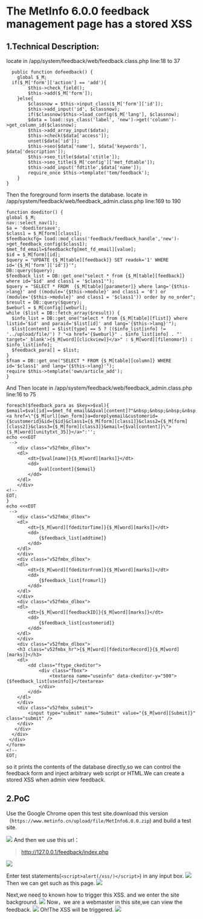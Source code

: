 # The MetInfo 6.0.0 feedback management page has a stored XSS #


## 1.Technical Description: ##

locate in /app/system/feedback/web/feedback.class.php line:18 to 37

	  public function dofeedback() {
		global $_M;
      if($_M['form']['action'] == 'add'){
			$this->check_field();
			$this->add($_M['form']);
		}else{
			$classnow = $this->input_class($_M['form']['id']);
			$this->add_input('id', $classnow);
			if($classnow)$this->load_config($_M['lang'], $classnow);
			$data = load::sys_class('label', 'new')->get('column')->get_column_id($classnow);
			$this->add_array_input($data);
			$this->check($data['access']);
			unset($data['id']);
			$this->seo($data['name'], $data['keywords'], $data['description']);
			$this->seo_title($data['ctitle']);
			$this->seo_title($_M['config']['met_fdtable']);
			$this->add_input('fdtitle',$data['name']);
			require_once $this->template('tem/feedback');
		}
	}

Then the foreground form inserts the database.
locate in /app/system/feedback/web/feedback_admin.class.php line:169 to 190

	function doeditor() {
    global $_M;
    nav::select_nav(1);
    $a = 'doeditorsave';
    $class1 = $_M[form][class1];
	$feedbackcfg= load::mod_class('feedback/feedback_handle','new')->get_feedback_config($class1);
    $met_fd_email=$feedbackcfg[met_fd_email][value];
    $id = $_M[form][id];
    $query = "UPDATE {$_M[table][feedback]} SET readok='1' WHERE id='{$_M['form']['id']}'";
    DB::query($query);
    $feedback_list = DB::get_one("select * from {$_M[table][feedback]} where id='$id' and class1 = '$class1'");
    $query = "SELECT * FROM  {$_M[table][parameter]} where lang='{$this->lang}' and ((module='{$this->module}' and class1 = '0') or (module='{$this->module}' and class1 = '$class1')) order by no_order";
    $result = DB::query($query);
    $weburl = $_M[config][weburl];
    while ($list = DB::fetch_array($result)) {
      $info_list = DB::get_one("select * from {$_M[table][flist]} where listid='$id' and paraid='$list[id]' and lang='{$this->lang}'");
      $list[content] = $list[type] == 5 ? (($info_list[info] != '../upload/file/') ? "<a href='{$weburl}" . $info_list[info] . "' target='_blank'>{$_M[word][clickview]}</a>" : $_M[word][filenomor]) : $info_list[info];
      $feedback_para[] = $list;
    }
    $fnam = DB::get_one("SELECT * FROM {$_M[table][column]} WHERE id='$class1' and lang='{$this->lang}'");
    require $this->template('own/article_add');
	}

And Then locate in /app/system/feedback/web/feedback_admin.class.php line:16 to 75

	foreach($feedback_para as $key=>$val){
    $email=$val[id]==$met_fd_email&&$val[content]?"&nbsp;&nbsp;&nbsp;&nbsp;<a href=\"{$_M[url][own_form]}a=doreplyemail&customerid={$customerid}&id={$id}&class1={$_M[form][class1]}&class2={$_M[form][class2]}&class3={$_M[form][class3]}&email={$val[content]}\">{$_M[word][unitytxt_35]}</a>":'';
    echo <<<EOT
     -->
		<div class="v52fmbx_dlbox">
		<dl>
			<dt>{$val[name]}{$_M[word][marks]}</dt>
			<dd>
				$val[content]{$email}
			</dd>
		</dl>
		</div>
    <!--
    EOT;
    }
    echo <<<EOT
     -->
		<div class="v52fmbx_dlbox">
		<dl>
			<dt>{$_M[word][fdeditorTime]}{$_M[word][marks]}</dt>
			<dd>
				{$feedback_list[addtime]}
			</dd>
		</dl>
		</div>
		<div class="v52fmbx_dlbox">
		<dl>
			<dt>{$_M[word][fdeditorFrom]}{$_M[word][marks]}</dt>
			<dd>
				{$feedback_list[fromurl]}
			</dd>
		</dl>
		</div>
		<div class="v52fmbx_dlbox">
		<dl>
			<dt>{$_M[word][feedbackID]}{$_M[word][marks]}</dt>
			<dd>
				{$feedback_list[customerid]}
			</dd>
		</dl>
		</div>
		<div class="v52fmbx_dlbox">
		<h3 class="v52fmbx_hr">{$_M[word][fdeditorRecord]}{$_M[word][marks]}</h3>
		<dl>
			<dd class="ftype_ckeditor">
				<div class="fbox">
					<textarea name="useinfo" data-ckeditor-y="500">{$feedback_list[useinfo]}</textarea>
				</div>
			</dd>
		</dl>
		</div>
		<div class="v52fmbx_submit">
			<input type="submit" name="Submit" value="{$_M[word][Submit]}" class="submit" />
		</div>
       </div>
      </div>
     </div>
    </form>
    <!--
    EOT;

so it prints the contents of the database directly,so we can control the feedback form and inject arbitrary web script or HTML.We can create a stored XSS when admin view feedback.

## 2.PoC ##

Use the Google Chrome open this test site.download this version（```https://www.metinfo.cn/upload/file/MetInfo6.0.0.zip```) and build a test site.

![](test.png)
And then we use this url：

> http://127.0.0.1/feedback/index.php


![](1.png)

Enter test statements(```<script>alert(/xss/)</script>```) in any input box.
![](0.png)
Then we can get such as this page.
![](2.png)

Next,we need to known how to trigger this XSS. and we enter the site background.
![](3.png)
Now，we are a webmaster in this site,we can view the feedback.
![](4.png)
Oh!The XSS will be triggered.
![](5.png)

